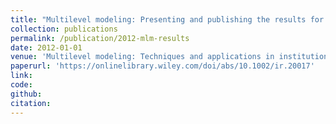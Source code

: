 ```yaml
---
title: "Multilevel modeling: Presenting and publishing the results for internal and external constituents"
collection: publications
permalink: /publication/2012-mlm-results
date: 2012-01-01
venue: 'Multilevel modeling: Techniques and applications in institutional research (New Directions for Institutional Research)'
paperurl: 'https://onlinelibrary.wiley.com/doi/abs/10.1002/ir.20017'
link: 
code: 
github: 
citation:
---
```

